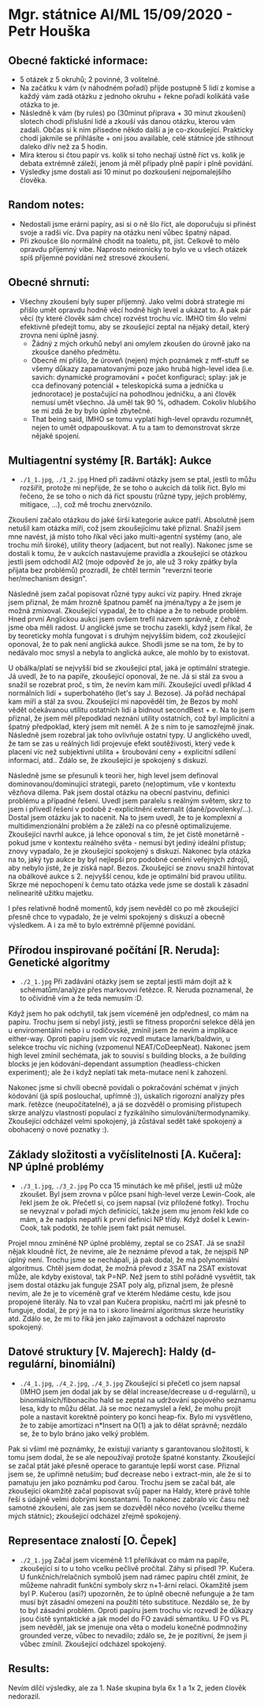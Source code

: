 # Mgr. státnice AI/ML 15/09/2020 - Petr Houška

## Obecné faktické informace: 
- 5 otázek z 5 okruhů; 2 povinné, 3 volitelné.
- Na začátku k vám (v náhodném pořadí) přijde postupně 5 lidí z komise a každý vám zadá otázku z jednoho okruhu + řekne pořadí kolikátá vaše otázka to je. 
- Následně k vám (by rules) po (30minut příprava + 30 minut zkoušení) slotech chodí příslušní lidé a zkouší vás danou otázku, kterou vám zadali. Občas si k nim přisedne někdo další a je co-zkoušející. Prakticky chodí jakmile se přihlásíte + oni jsou available, celé státnice jde stihnout daleko dřív než za 5 hodin. 
- Míra kterou si čtou papír vs. kolik si toho nechají ústně říct vs. kolik je debata extrémně záleží, jenom já měl případy plně papír i plně povídání.
- Výsledky jsme dostali asi 10 minut po dozkoušení nejpomalejšího člověka.

## Random notes:
- Nedostali jsme erární papíry, asi si o ně šlo říct, ale doporučuju si přinést svoje a radši víc. Dva papíry na otázku není vůbec špatný nápad.
- Při zkoušce šlo normálně chodit na toaletu, pít, jíst. Celkově to mělo opravdu příjemný vibe. Naprosto neironicky to bylo ve u všech otázek spíš příjemné povídání než stresové zkoušení.

## Obecné shrnutí: 
- Všechny zkoušení byly super příjemný. Jako velmi dobrá strategie mi přišlo umět opravdu hodně věcí hodně high level a ukázat to. A pak pár věcí (ty které člověk sám chce) rozvést trochu víc. IMHO tím šlo velmi efektivně předejít tomu, aby se zkoušející zeptal na nějaký detail, který zrovna není úplně jasný. 
  - Žádný z mých orkuhů nebyl ani omylem zkoušen do úrovně jako na zkoušce daného předmětu. 
  - Obecně mi přišlo, že úroveň (nejen) mých poznámek z mff-stuff se všemy důkazy zapamatovanými poze jako hrubá high-level idea (i.e. savich: dynamické programování + počet konfigurací; splay: jak je cca definovaný potenciál + teleskopická suma a jednička u jednorotace) je postačující na pohodlnou jedničku, a ani člověk nemusí umět všechno. Já uměl tak 90 %, odhadem. Cokoliv hlubšího se mi zdá že by bylo úplně zbytečné.
  - That being said, IMHO se tomu vyplatí high-level opravdu rozumnět, nejen to umět odpapouškovat. A tu a tam to demonstrovat skrze nějaké spojení. 

## Multiagentní systémy [R. Barták]: Aukce
- `./1_1.jpg`, `./1_2.jpg`
Hned při zadávní otázky jsem se ptal, jestli to můžu rozšířit, protože mi nepřijde, že se toho o aukcích dá tolik říct. Bylo mi řečeno, že se toho o nich dá říct spoustu (různé typy, jejich problémy, mitigace, ...), což mě trochu znervóznilo.

Zkoušení začalo otázkou do jaké širší kategorie aukce patří. Absolutně jsem netušil kam otázka míří, což jsem zkoušejícímu také přiznal. Snažil jsem mne navést, já místo toho říkal věci jako multi-agentní systémy (ano, ale trochu míň široké), utility theory (adjacent, but not really). Nakonec jsme se dostali k tomu, že v aukcích nastavujeme pravidla a zkoušející se otázkou jestli jsem odchodil AI2 (moje odpověď že jo, ale už 3 roky zpátky byla přijata bez problémů) prozradil, že chtěl termín "reverzní teorie her/mechanism design". 

Následně jsem začal popisovat různé typy aukcí viz papíry. Hned zkraje jsem přiznal, že mám hrozně špatnou paměť na jména/typy a že jsem je možná zmixoval. Zkoušející vypadal, že to chápe a že to nebude problém. Hned první Anglickou aukci jsem ovšem trefil názvem správně, z čehož jsme oba měli radost. U anglické jsme se trochu zasekli, když jsem říkal, že by teoreticky mohla fungovat i s druhým nejvyšším bidem, což zkoušející oponoval, že to pak není anglická aukce. Shodli jsme se na tom, že by to nedávalo moc smysl a nebyla to anglická aukce, ale mohlo by to existovat. 

U obálka/platí se nejvyšší bid se zkoušející ptal, jaká je optimální strategie. Já uvedl, že to na papíře, zkoušející oponoval, že ne. Já si stál za svou a snažil se rozebrat proč, s tím, že nevím kam míří. Zkoušející uvedl příklad 4 normálních lidí + superbohatého (let's say J. Bezose). Já pořád nechápal kam míří a stál za svou. Zkoušející mi napověděl tím, že Bezos by mohl vědět očekávanou utilitu ostatních lidí a bidnout secondBest + e. Na to jsem přiznal, že jsem měl přepodklad neznání utility ostatních, což byl implicitní a špatný předpoklad, který jsem mít neměl. A že s ním to je samozřejmě jinak. Následně jsem rozebral jak toho ovlivňuje ostatní typy. U anglického uvedl, že tam se zas u reálných lidí projevuje efekt soutěživosti, který vede k placení víc než subjektivní utilita + šroubování ceny + explicitní sdílení informací, atd.. Zdálo se, že zkoušející je spokojený s diskuzí.

Následně jsme se přesunuli k teorii her, high level jsem definoval dominovanou/dominující strategii, pareto (ne)optimum, vše v kontextu vězňova dilema. Pak jsem dostal otázku na obecní pastvinu, definici problému a případné řešení. Uvedl jsem paralelu s reálným světem, skrz to jsem i přivedl řešení v podobě z-explicitnění externalit (daně/povolenky/...). Dostal jsem otázku jak to nacenit. Na to jsem uvedl, že to je komplexní a multidimenzionální problém a že záleží na co přesně optimalizujeme. Zkoušející navrhl aukce, já lehce oponoval s tím, že jet čistě monetárně - pokud jsme v kontextu reálného světa - nemusí být jediný ideální přístup; znovy vypadalo, že je zkoušející spokojený s diskuzí. Nakonec byla otázka na to, jaký typ aukce by byl nejlepší pro podobné cenění veřejných zdrojů, aby nebylo jisté, že je ziská např. Bezos. Zkoušející se znovu snažil hintovat na obálkové aukce s 2. nejvyšší cenou, kde je optimální bid pravou utilitu. Skrze mé nepochopení k čemu tato otázka vede jsme se dostali k zásadní nelinearitě užitku majetku. 

I přes relativně hodně momentů, kdy jsem nevěděl co po mě zkoušející přesně chce to vypadalo, že je velmi spokojený s diskuzí a obecně výsledkem. A i za mě to bylo extrémně příjemné povídání.

## Přírodou inspirované počítání [R. Neruda]: Genetické algoritmy
- `./2_1.jpg`
Při zadávání otázky jsem se zeptal jestli mám dojít až k schématům/analýze přes markovovi řetězce. R. Neruda poznamenal, že to očividně vím a že teda nemusím :D. 

Když jsem ho pak odchytil, tak jsem víceméně jen odpřednesl, co mám na papíru. Trochu jsem si nebyl jistý, jestli se fitness proporční selekce dělá jen u enviromentální nebo i u rodičovské, zmínil jsem že nevím a implikace either-way. Oproti papíru jsem víc rozvedl mutace lamark/baldwin, u selekce trochu víc niching (vzpomenul NEAT/CoDeepNeat). Nakonec jsem high level zmínil sechémata, jak to souvisí s building blocks, a že building blocks je jen kódování-dependant assumption (headless-chicken experiment); ale že i když neplatí tak meta-mutace není k zahození. 

Nakonec jsme si chvíli obecně povídali o pokračování schémat v jiných kódování (já spíš poslouchal, upřímně :)), úskalích rigorozní analýzy přes  mark. řetězce (neupočítatelné), a já se dozvěděl o promising přístupech skrze analýzu vlastností populací z fyzikálního simulování/termodynamiky. Zkoušející odcházel velmi spokojený, já zůstával sedět také spokojený a obohacený o nové poznatky :).

## Základy složitosti a vyčíslitelnosti [A. Kučera]: NP úplné problémy
- `./3_1.jpg`, `./3_2.jpg`
Po cca 15 minutách ke mě přišel, jestli už může zkoušet. Byl jsem zrovna v půlce psaní high-level verze Lewin-Cook, ale řekl jsem že ok. Přečetl si, co jsem napsal (viz přiložené fotky). Trochu se nevyznal v pořadí mých definicící, takže jsem mu jenom řekl kde co mám, a že nadpis nepatří k první definici NP třídy. Když došel k Lewin-Cook, tak podotkl, že tohle jsem fakt psát nemusel. 

Projel mnou zmíněné NP úplné problémy, zeptal se co 2SAT. Já se snažil nějak kloudně říct, že nevíme, ale že neznáme převod a tak, že nejspíš NP úplný není. Trochu jsme se nechápali, já pak dodal, že má polynomiální algoritmus. Chtěl jsem dodat, že možná převod z 3SAT na 2SAT existovat může, ale kdyby existoval, tak P=NP. Než jsem to stihl pořádně vysvětlit, tak jsem dostal otázku jak funguje 2SAT poly alg, přiznal jsem, že přesně nevím, ale že je to víceméně graf ve kterém hledáme cestu, kde jsou propojené literály. Na to vzal pan Kučera propisku, načrtl mi jak přesně to funguje, dodal, že prý je na to i skoro lineární algoritmus skrze heuristiky atd. Zdálo se, že mi to říká jen jako zajímavost a odcházel naprosto spokojený.

## Datové struktury [V. Majerech]: Haldy (d-regulární, binomiální)
- `./4_1.jpg`, `./4_2.jpg`, `./4_3.jpg`
Zkoušející si přečetl co jsem napsal (IMHO jsem jen dodal jak by se dělal increase/decrease u d-regulární), u binomiálních/fibonaciho hald se zeptal na udržování spojového seznamu lesa, kdy to můžu dělat. Já se moc nezamyslel a řekl, že mohu projít pole a nastavit korektně pointery po konci heap-fix. Bylo mi vysvětleno, že to zabije amortizaci n*Insert na O(1) a jak to dělat správně; nezdálo se, že to bylo bráno jako velký problém. 

Pak si všiml mé poznámky, že existují varianty s garantovanou složitostí, k tomu jsem dodal, že se ale nepoužívají protože špatné konstanty. Zkoušející se začal ptát jaké přesně operace to garantuje lepší worst case. Přiznal jsem se, že upřímně netuším; buď decrease nebo i extract-min, ale že si to pamatuju jen jako poznámku pod čarou. Trochu jsem se začal bát, ale zkoušející okamžitě začal popisovat svůj paper na Haldy, které právě tohle řeší s údajně velmi dobrými konstantami. To nakonec zabralo víc času než samotné zkoušení, ale zas jsem se dozvěděl něco nového (vcelku theme mých státnic); zkoušející odcházel zřejmě spokojený.

## Representace znalostí [O. Čepek]
- `./2_1.jpg`
Začal jsem víceméně 1:1 přeříkávat co mám na papíře, zkoušející si to u toho vcelku pečlivě pročítal. Záhy si přisedl ?P. Kučera. U funkčních/relačních symbolů jsem nad rámec papíru chtěl zmínit, že můžeme nahradit funkční symboly skrz n+1-ární relaci. Okamžitě jsem byl P. Kučerou (asi?) upozorněn, že to úplně obecně nefunguje a že tam musí být zásadní omezení na použití této substituce. Nezdálo se, že by to byl zásadní problém. Oproti papíru jsem trochu víc rozvedl že důkazy jsou čistě syntaktické a jak model do FO zavádí sémantiku. U FO vs PL jsem nevěděl, jak se jmenuje ona věta o modelu konečné podmnožiny grounded verze, vůbec to nevadilo; zdálo se, že je pozitivní, že jsem ji vůbec zmínil. Zkoušející odcházel spokojený.


## Results: 
Nevím dílčí výsledky, ale za 1. Naše skupina byla 6x 1 a 1x 2, jeden člověk nedorazil. 